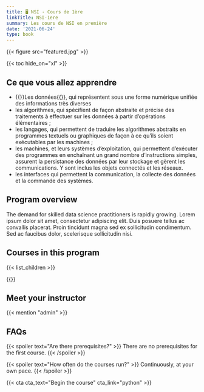 ```yaml
---
title: 🖥️ NSI - Cours de 1ère
linkTitle: NSI-1ere
summary: Les cours de NSI en première
date: '2021-06-24'
type: book
---
```


{{< figure src="featured.jpg" >}}

{{< toc hide_on="xl" >}}

## Ce que vous allez apprendre

- {{<hl>}}Les données{{</hl>}}, qui représentent sous une forme numérique unifiée des informations très diverses
- les algorithmes, qui spécifient de façon abstraite et précise des traitements à effectuer sur les données à partir d’opérations élémentaires ;  
- les langages, qui permettent de traduire les algorithmes abstraits en programmes textuels ou graphiques de façon à ce qu’ils soient exécutables par les machines ; 
- les machines, et leurs systèmes d’exploitation, qui permettent d’exécuter des programmes en enchaînant un grand nombre d’instructions simples, assurent la persistance des données par leur stockage et gèrent les communications. Y sont inclus les objets connectés et les réseaux. 
- les interfaces qui permettent la communication, la collecte des données et la commande des systèmes. 


## Program overview

The demand for skilled data science practitioners is rapidly growing. Lorem ipsum dolor sit amet, consectetur adipiscing elit. Duis posuere tellus ac convallis placerat. Proin tincidunt magna sed ex sollicitudin condimentum. Sed ac faucibus dolor, scelerisque sollicitudin nisi.

## Courses in this program

{{< list_children >}}

{{<children page="slides" description="true" >}}

## Meet your instructor

{{< mention "admin" >}}

## FAQs

{{< spoiler text="Are there prerequisites?" >}}
There are no prerequisites for the first course.
{{< /spoiler >}}

{{< spoiler text="How often do the courses run?" >}}
Continuously, at your own pace.
{{< /spoiler >}}

{{< cta cta_text="Begin the course" cta_link="python" >}}
